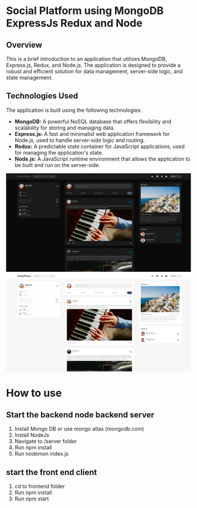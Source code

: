 # Social Platform using MongoDB ExpressJs Redux and Node

## Overview
This is a brief introduction to an application that utilizes MongoDB, Express.js, Redux, and Node.js. The application is designed to provide a robust and efficient solution for data management, server-side logic, and state management.

## Technologies Used
The application is built using the following technologies:

- **MongoDB:** A powerful NoSQL database that offers flexibility and scalability for storing and managing data.
- **Express.js:** A fast and minimalist web application framework for Node.js, used to handle server-side logic and routing.
- **Redux:** A predictable state container for JavaScript applications, used for managing the application's state.
- **Node.js:** A JavaScript runtime environment that allows the application to be built and run on the server-side.


![screenshots](screenshots/dark.png)
![screenshots](screenshots/light.png)





# How to use

## Start the backend node backend server

1. Install Mongo DB or use mongo atlas (mongodb.com)
2. Install NodeJs
3. Navigate to /server folder 
4. Run npm install
5. Run nodemon index.js

## start the front end client
1. cd to frontend folder
2. Run npm install
3. Run npm start



